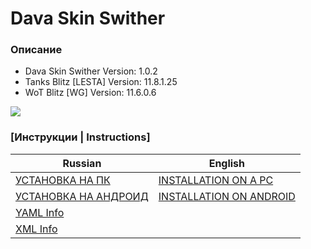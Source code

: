 # Dava Skin Swither
### Описание
* Dava Skin Swither Version: 1.0.2
* Tanks Blitz [LESTA] Version: 11.8.1.25
* WoT Blitz [WG] Version: 11.6.0.6

![](.info/media/2.png)

### [Инструкции | Instructions]
| Russian                                                      | English                                                      |
|--------------------------------------------------------------|--------------------------------------------------------------|
| [УСТАНОВКА НА ПК](.info/local/INSTALLATION_PC_RU.md)         | [INSTALLATION ON A PC](.info/local/INSTALLATION_PC_EN.md)    |
| [УСТАНОВКА НА АНДРОИД](.info/local/INSTALLATION_AND_RU.md)   | [INSTALLATION ON ANDROID](.info/local/INSTALLATION_AND_EN.md)|
| [YAML Info](.info/local/YAML.YAML)                           |                                                              |
| [XML Info](.info/local/XML.XML)                              |                                                              |
